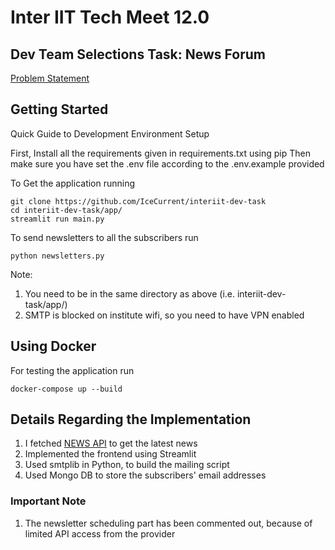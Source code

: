 # Inter IIT Tech Meet 12.0

## Dev Team Selections Task: News Forum
[Problem Statement](https://docs.google.com/document/d/1n-UjATXVZLlBz4W7XAegPLwy9AGp9qjUZOLbLKha4aI/edit#heading=h.xt6cejjip8lm)

## Getting Started
Quick Guide to Development Environment Setup

First, Install all the requirements given in requirements.txt using pip
Then make sure you have set the .env file according to the .env.example provided

To Get the application running

```
git clone https://github.com/IceCurrent/interiit-dev-task
cd interiit-dev-task/app/
streamlit run main.py
```

To send newsletters to all the subscribers run
```
python newsletters.py
```
Note: 
1. You need to be in the same directory as above (i.e. interiit-dev-task/app/)
2. SMTP is blocked on institute wifi, so you need to have VPN enabled

## Using Docker
For testing the application run
```
docker-compose up --build
```

## Details Regarding the Implementation
1. I fetched [NEWS API](https://newsapi.org/) to get the latest news
2. Implemented the frontend using Streamlit
3. Used smtplib in Python, to build the mailing script
4. Used Mongo DB to store the subscribers' email addresses

### Important Note
1. The newsletter scheduling part has been commented out, because of limited API access from the provider



